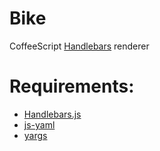 # Bike
CoffeeScript [Handlebars](http://handlebarsjs.com/) renderer

# Requirements:
* [Handlebars.js](http://handlebarsjs.com/)
* [js-yaml](https://github.com/nodeca/js-yaml)
* [yargs](http://yargs.js.org/)
